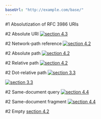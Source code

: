 ```yaml
---
baseUrl: "http://example.com/base/"
---
```

#1 Absolutization of RFC 3986 URIs

#2 Absolute URI
[![section 4.3](http://example.com/logo)](http://example.com/)

#2 Network-path reference
[![section 4.2](//example.com/logo)](//example.com/)

#2 Absolute path
[![section 4.2](/path/to/img)](/path/to/content)

#2 Relative path
[![section 4.2](img)](content)

#2 Dot-relative path
[![section 3.3](./img)](./content)

[![section 3.3](../img)](../content)

#2 Same-document query
[![section 4.4](?type=image)](?)

#2 Same-document fragment
[![section 4.4](#img)](#)

#2 Empty
[section 4.2]()
